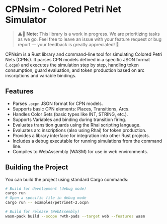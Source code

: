 # CPNsim - Colored Petri Net Simulator

> ⚠️🚧 **Note:** This library is a work in progress. We are prioritizing tasks as we go. Feel free to leave an issue with your feature request or bug report — your feedback is greatly appreciated! 🚀

CPNsim is a Rust library and command-line tool for simulating Colored Petri Nets (CPNs). It parses CPN models defined in a specific JSON format (`.ocpn`) and executes the simulation step by step, handling token consumption, guard evaluation, and token production based on arc inscriptions and variable bindings.

## Features

*   Parses `.ocpn` JSON format for CPN models.
*   Supports basic CPN elements: Places, Transitions, Arcs.
*   Handles Color Sets (basic types like INT, STRING, etc.).
*   Supports Variables and binding during transition firing.
*   Evaluates transition guards using the Rhai scripting language.
*   Evaluates arc inscriptions (also using Rhai) for token production.
*   Provides a library interface for integration into other Rust projects.
*   Includes a debug executable for running simulations from the command line.
*   Compiles to WebAssembly (WASM) for use in web environments.

## Building the Project

You can build the project using standard Cargo commands:

```bash
# Build for development (debug mode)
cargo run
# Open a specific file in debug mode
cargo run -- examples/petrinet-2.ocpn

# Build for release (WebAssembly)
wasm-pack build --scope rwth-pads --target web --features wasm
